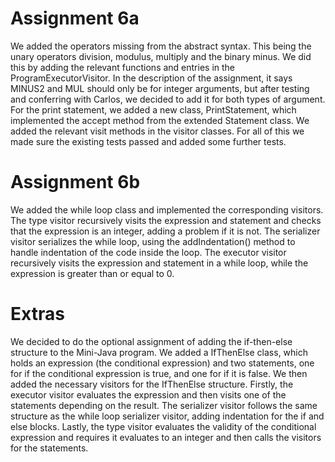 # Assignment 6a
We added the operators missing from the abstract syntax. 
This being the unary operators division, modulus, multiply and the binary minus.
We did this by adding the relevant functions and entries in the ProgramExecutorVisitor.
In the description of the assignment, it says MINUS2 and MUL should only be for integer
arguments, but after testing and conferring with Carlos, we decided to add it for both
types of argument. For the print statement, we added a new class, PrintStatement, 
which implemented the accept method from the extended Statement class. We added the
relevant visit methods in the visitor classes. For all of this we made sure the 
existing tests passed and added some further tests.

# Assignment 6b
We added the while loop class and implemented the corresponding visitors.
The type visitor recursively visits the expression and statement and
checks that the expression is an integer, adding a problem if it is not.
The serializer visitor serializes the while loop, using the addIndentation() method
to handle indentation of the code inside the loop.
The executor visitor recursively visits the expression and statement in a
while loop, while the expression is greater than or equal to 0.

# Extras
We decided to do the optional assignment of adding the 
if-then-else structure to the Mini-Java program. We added
a IfThenElse class, which holds an expression (the conditional
expression) and two statements, one for if the conditional expression
is true, and one for if it is false.
We then added the necessary visitors for the IfThenElse structure.
Firstly, the executor visitor evaluates the expression and then visits
one of the statements depending on the result. The serializer visitor
follows the same structure as the while loop serializer visitor, adding indentation
for the if and else blocks. Lastly, the type visitor evaluates
the validity of the conditional expression and requires it evaluates to an integer and then
calls the visitors for the statements.

